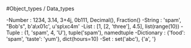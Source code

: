 #Object_types / Data_types

-Number : 1234, 3.14, 3+4j, 0b111, Decimal(),
 Fraction()
 -String : 'spam', "Bob's", b'a\x01c', u'sp\xc4m'
 -List : [1, [2, 'three'], 4.5], list(range(10))
 -Tuple : (1, 'spam', 4, 'U'), tuple('spam'), namedtuple
 -Dictionary : {'food': 'spam', 'taste': 'yum'}, dict(hours=10)
 -Set : set('abc'), {'a', '}
